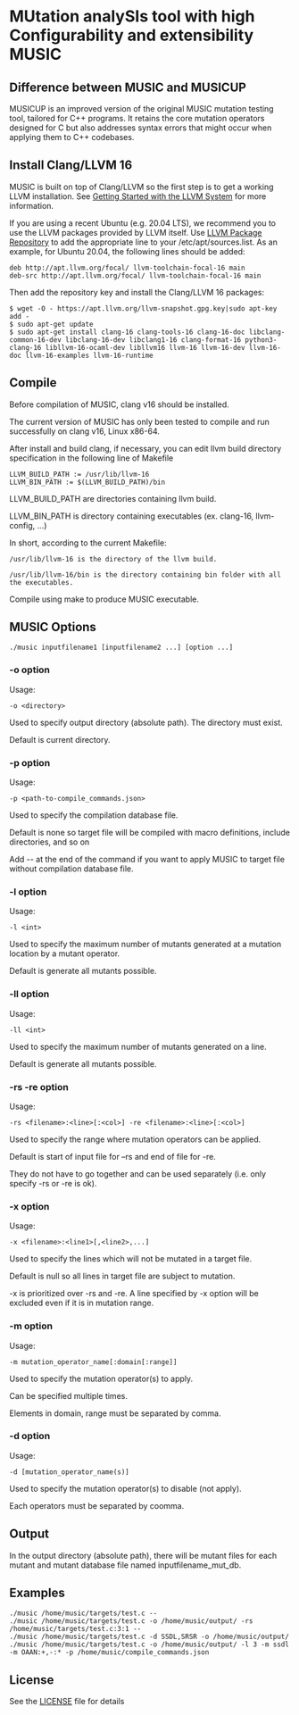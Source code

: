 # MUtation analySIs tool with high Configurability and extensibility MUSIC

## Difference between MUSIC and MUSICUP

MUSICUP is an improved version of the original MUSIC mutation testing tool, tailored for C++ programs. It retains the core mutation operators designed for C but also addresses syntax errors that might occur when applying them to C++ codebases.

## Install Clang/LLVM 16

MUSIC is built on top of Clang/LLVM so the first step is to get a working LLVM 
installation. See 
[Getting Started with the LLVM System](http://llvm.org/docs/GettingStarted.html)
 for more information.

If you are using a recent Ubuntu (e.g. 20.04 LTS), we 
recommend you to use the LLVM packages provided by LLVM itself. Use 
[LLVM Package Repository](http://apt.llvm.org/) to add the appropriate line to 
your /etc/apt/sources.list. As an example, for Ubuntu 20.04, the following 
lines should be added:

```
deb http://apt.llvm.org/focal/ llvm-toolchain-focal-16 main
deb-src http://apt.llvm.org/focal/ llvm-toolchain-focal-16 main
```

Then add the repository key and install the Clang/LLVM 16 packages:

```
$ wget -O - https://apt.llvm.org/llvm-snapshot.gpg.key|sudo apt-key add -
$ sudo apt-get update 
$ sudo apt-get install clang-16 clang-tools-16 clang-16-doc libclang-common-16-dev libclang-16-dev libclang1-16 clang-format-16 python3-clang-16 libllvm-16-ocaml-dev libllvm16 llvm-16 llvm-16-dev llvm-16-doc llvm-16-examples llvm-16-runtime
```

## Compile

Before compilation of MUSIC, clang v16 should be installed.

The current version of MUSIC has only been tested to compile and run successfully on clang v16, Linux x86-64.

After install and build clang, if necessary, you can edit llvm build directory specification in the following line of Makefile

```
LLVM_BUILD_PATH := /usr/lib/llvm-16
LLVM_BIN_PATH := $(LLVM_BUILD_PATH)/bin
```

LLVM_BUILD_PATH are directories containing llvm build.

LLVM_BIN_PATH is directory containing executables (ex. clang-16, llvm-config, ...)

In short, according to the current Makefile:

	/usr/lib/llvm-16 is the directory of the llvm build.

	/usr/lib/llvm-16/bin is the directory containing bin folder with all the executables.

Compile using make to produce MUSIC executable.

## MUSIC Options

```
./music inputfilename1 [inputfilename2 ...] [option ...]
```

### -o option

Usage: 
```
-o <directory>
```
Used to specify output directory (absolute path). The directory must exist.

Default is current directory.

### -p option

Usage: 
```
-p <path-to-compile_commands.json>
```
Used to specify the compilation database file.

Default is none so target file will be compiled with macro definitions, include directories, and so on

Add -- at the end of the command if you want to apply MUSIC to target file without compilation database file.

### -l option

Usage:
```
-l <int>
```
Used to specify the maximum number of mutants generated at a mutation location by a mutant operator.

Default is generate all mutants possible.

### -ll option

Usage:
```
-ll <int>
```
Used to specify the maximum number of mutants generated on a line.

Default is generate all mutants possible.

### -rs -re option

Usage:
```
-rs <filename>:<line>[:<col>] -re <filename>:<line>[:<col>]			
```
Used to specify the range where mutation operators can be applied. 

Default is start of input file for –rs and end of file for -re.

They do not have to go together and can be used separately (i.e. only specify -rs or -re is ok).

### -x option

Usage:
```
-x <filename>:<line1>[,<line2>,...]
```
Used to specify the lines which will not be mutated in a target file.

Default is null so all lines in target file are subject to mutation.

-x is prioritized over -rs and -re. A line specified by -x option will be excluded even if it is in mutation range.

### -m option

Usage:
```
-m mutation_operator_name[:domain[:range]]
```
Used to specify the mutation operator(s) to apply. 

Can be specified multiple times.

Elements in domain, range must be separated by comma.

### -d option

Usage:
```
-d [mutation_operator_name(s)]
```
Used to specify the mutation operator(s) to disable (not apply).

Each operators must be separated by coomma.

## Output

In the output directory (absolute path), there will be mutant files for each mutant and mutant database file named inputfilename_mut_db.

## Examples

```
./music /home/music/targets/test.c --
./music /home/music/targets/test.c -o /home/music/output/ -rs /home/music/targets/test.c:3:1 --
./music /home/music/targets/test.c -d SSDL,SRSR -o /home/music/output/
./music /home/music/targets/test.c -o /home/music/output/ -l 3 -m ssdl -m OAAN:+,-:* -p /home/music/compile_commands.json
```

## License

See the [LICENSE](LICENSE) file for details